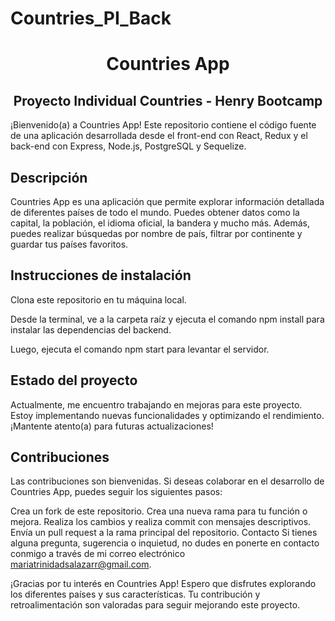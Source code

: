 # Countries_PI_Back

<h1 align="center">Countries App</h1>
<h2 align="center" >Proyecto Individual Countries - Henry Bootcamp</h2>

¡Bienvenido(a) a Countries App! Este repositorio contiene el código fuente de una aplicación desarrollada desde el front-end con React, Redux y el back-end con Express, Node.js, PostgreSQL y Sequelize.

<h2>Descripción</h2>

Countries App es una aplicación que permite explorar información detallada de diferentes países de todo el mundo. Puedes obtener datos como la capital, la población, el idioma oficial, la bandera y mucho más. Además, puedes realizar búsquedas por nombre de país, filtrar por continente y guardar tus países favoritos.

<h2>Instrucciones de instalación</h2>

Clona este repositorio en tu máquina local.

Desde la terminal, ve a la carpeta raíz y ejecuta el comando npm install para instalar las dependencias del backend.

Luego, ejecuta el comando npm start para levantar el servidor.

<h2>Estado del proyecto</h2>

Actualmente, me encuentro trabajando en mejoras para este proyecto. Estoy implementando nuevas funcionalidades y optimizando el rendimiento. ¡Mantente atento(a) para futuras actualizaciones!

<h2>Contribuciones</h2>

Las contribuciones son bienvenidas. Si deseas colaborar en el desarrollo de Countries App, puedes seguir los siguientes pasos:

Crea un fork de este repositorio.
Crea una nueva rama para tu función o mejora.
Realiza los cambios y realiza commit con mensajes descriptivos.
Envía un pull request a la rama principal del repositorio.
Contacto
Si tienes alguna pregunta, sugerencia o inquietud, no dudes en ponerte en contacto conmigo a través de mi correo electrónico mariatrinidadsalazarr@gmail.com.

¡Gracias por tu interés en Countries App! Espero que disfrutes explorando los diferentes países y sus características. Tu contribución y retroalimentación son valoradas para seguir mejorando este proyecto.
